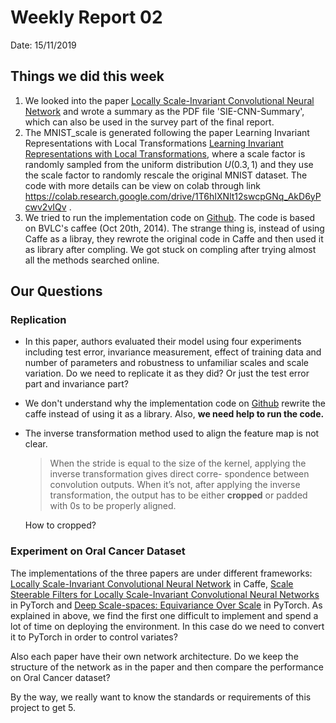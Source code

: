 # Weekly Report 02

Date: 15/11/2019

## Things we did this week

1. We looked into the paper [Locally Scale-Invariant Convolutional Neural Network](https://arxiv.org/abs/1412.5104) and wrote a summary as the PDF file 'SIE-CNN-Summary', which can also be used in the survey part of the final report.
2. The MNIST_scale is generated following the paper Learning Invariant Representations with Local Transformations [Learning Invariant Representations with Local Transformations](https://arxiv.org/pdf/1206.6418.pdf), where a scale factor is randomly sampled from the uniform distribution $U(0.3, 1)$ and they use the scale factor to randomly rescale the original MNIST dataset. The code with more details can be view on colab through link https://colab.research.google.com/drive/1T6hIXNlt12swcpGNq_AkD6yPcwv2vIQv .
3. We tried to run the implementation code on [Github](https://github.com/akanazawa/si-convnet). The code is based on BVLC's caffee (Oct 20th, 2014). The strange thing is, instead of using Caffe as a libray, they rewrote the original code in Caffe and then used it as library after compling. We got stuck on compling after trying almost all the methods searched online. 



## Our Questions

### Replication

- In this paper, authors evaluated their model using four experiments including test error, invariance measurement, effect of training data and number of parameters and robustness to unfamiliar scales and scale variation. Do we need to replicate it as they did? Or just the test error part and invariance part?

- We don't understand why the implementation code on [Github](https://github.com/akanazawa/si-convnet) rewrite the caffe instead of using it as a library. Also, **we need help to run the code.**

- The inverse transformation method used to align the feature map is not clear. 

  > When the stride is equal to the size of the kernel, applying the inverse transformation gives direct corre- spondence between convolution outputs. When it’s not, after applying the inverse transformation, the output has to be either **cropped** or padded with 0s to be properly aligned.

  How to cropped?

### Experiment on Oral Cancer Dataset 

The implementations of the three papers are under different frameworks: [Locally Scale-Invariant Convolutional Neural Network](https://github.com/akanazawa/si-convnet) in Caffe, [Scale Steerable Filters for Locally Scale-Invariant Convolutional Neural Networks](https://github.com/rghosh92/SS-CNN) in PyTorch and [Deep Scale-spaces: Equivariance Over Scale](https://github.com/deworrall92/deep-scale-spaces) in PyTorch. As explained in above, we find the first one difficult to implement and spend a lot of time on deploying the environment. In this case do we need to convert it to PyTorch in order to control variates?

Also each paper have their own network architecture. Do we keep the structure of the network as in the paper and then compare the performance on Oral Cancer dataset? 



By the way, we really want to know the standards or requirements of this project to get 5.